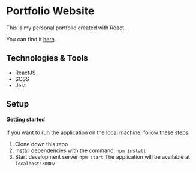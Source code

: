 # Portfolio Website

This is my personal portfolio created with React.

You can find it [here](https://kami3la.github.io/portfolio/).


## Technologies & Tools
- ReactJS
- SCSS
- Jest


## Setup
#### Getting started
If you want to run the application on the local machine, follow these steps:
1. Clone down this repo
2. Install dependencies with the command: `npm install`
3. Start development server `npm start`
The application will be available at `localhost:3000/`
